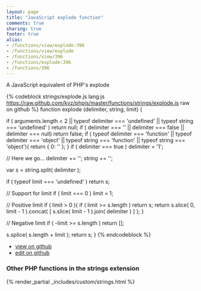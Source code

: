 ```yaml
---
layout: page
title: "JavaScript explode function"
comments: true
sharing: true
footer: true
alias:
- /functions/view/explode:396
- /functions/view/explode
- /functions/view/396
- /functions/explode:396
- /functions/396
---
```

<!-- Generated by Rakefile:build -->
A JavaScript equivalent of PHP's explode

{% codeblock strings/explode.js lang:js https://raw.github.com/kvz/phpjs/master/functions/strings/explode.js raw on github %}
function explode (delimiter, string, limit) {

  if ( arguments.length < 2 || typeof delimiter === 'undefined' || typeof string === 'undefined' ) return null;
  if ( delimiter === '' || delimiter === false || delimiter === null) return false;
  if ( typeof delimiter === 'function' || typeof delimiter === 'object' || typeof string === 'function' || typeof string === 'object'){
    return { 0: '' };
  }
  if ( delimiter === true ) delimiter = '1';

  // Here we go...
  delimiter += '';
  string += '';

  var s = string.split( delimiter );


  if ( typeof limit === 'undefined' ) return s;

  // Support for limit
  if ( limit === 0 ) limit = 1;

  // Positive limit
  if ( limit > 0 ){
    if ( limit >= s.length ) return s;
    return s.slice( 0, limit - 1 ).concat( [ s.slice( limit - 1 ).join( delimiter ) ] );
  }

  // Negative limit
  if ( -limit >= s.length ) return [];

  s.splice( s.length + limit );
  return s;
}
{% endcodeblock %}

 - [view on github](https://github.com/kvz/phpjs/blob/master/functions/strings/explode.js)
 - [edit on github](https://github.com/kvz/phpjs/edit/master/functions/strings/explode.js)


### Other PHP functions in the strings extension
{% render_partial _includes/custom/strings.html %}
